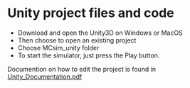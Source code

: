 # Unity project files and code
- Download and open the Unity3D on Windows or MacOS
- Then choose to open an existing project
- Choose MCsim_unity folder
- To start the simulator, just press the Play button.

Documention on how to edit the project is found in [Unity_Documentation.pdf](https://github.com/GitTibbe/Mc-Simulator-with-VR/blob/master/Unity/Unity_Documentation.pdf "Unity_Documentation.pdf") 
